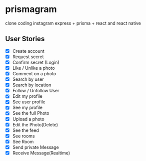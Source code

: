 # prismagram
clone coding instagram express + prisma + react and react native

## User Stories
- [x] Create account
- [x] Request secret 
- [x] Confirm secret (Login)
- [x] Like / Unlike a photo
- [x] Comment on a photo
- [x] Search by user
- [x] Search by location
- [x] Follow / Unfollow User
- [x] Edit my profile
- [x] See user profile
- [x] See my profile
- [x] See the full Photo
- [x] Upload a photo
- [x] Edit the Photo(Delete)
- [x] See the feed
- [x] See rooms
- [x] See Room
- [x] Send private Message
- [x] Receive Message(Realtime)
